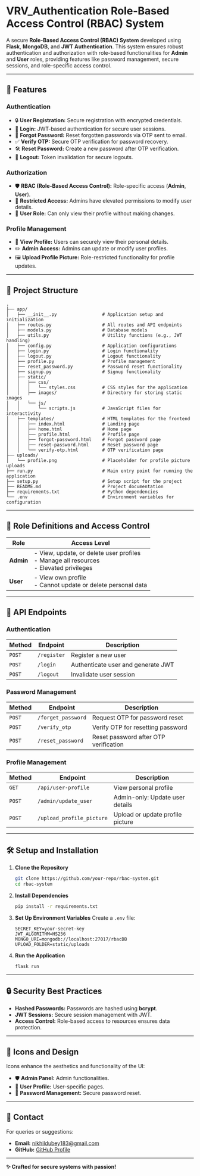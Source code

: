 # **VRV_Authentication Role-Based Access Control (RBAC) System**

A secure **Role-Based Access Control (RBAC) System** developed using **Flask**, **MongoDB**, and **JWT Authentication**. This system ensures robust authentication and authorization with role-based functionalities for **Admin** and **User** roles, providing features like password management, secure sessions, and role-specific access control.

---

## **🚀 Features**

### **Authentication**
- 🔒 **User Registration:** Secure registration with encrypted credentials.
- 🔑 **Login:** JWT-based authentication for secure user sessions.
- 🔄 **Forgot Password:** Reset forgotten passwords via OTP sent to email.
- ✅ **Verify OTP:** Secure OTP verification for password recovery.
- 🛠️ **Reset Password:** Create a new password after OTP verification.
- 🚪 **Logout:** Token invalidation for secure logouts.

### **Authorization**
- 🛡️ **RBAC (Role-Based Access Control):** Role-specific access (**Admin**, **User**).
- 🔐 **Restricted Access:** Admins have elevated permissions to modify user details.
- 👤 **User Role:** Can only view their profile without making changes.

### **Profile Management**
- 📄 **View Profile:** Users can securely view their personal details.
- ✏️ **Admin Access:** Admins can update or modify user profiles.
- 🖼️ **Upload Profile Picture:** Role-restricted functionality for profile updates.

---

## **📂 Project Structure**

```plaintext
.
├── app/
│   ├── __init__.py                 # Application setup and initialization
│   ├── routes.py                   # All routes and API endpoints
│   ├── models.py                   # Database models
│   ├── utils.py                    # Utility functions (e.g., JWT handling)
│   ├── config.py                   # Application configurations
│   ├── login.py                    # Login functionality
│   ├── logout.py                   # Logout functionality
│   ├── profile.py                  # Profile management
│   ├── reset_password.py           # Password reset functionality
│   ├── signup.py                   # Signup functionality
│   ├── static/
│   │   ├── css/
│   │   │   └── styles.css          # CSS styles for the application
│   │   ├── images/                 # Directory for storing static images
│   │   └── js/
│   │       └── scripts.js          # JavaScript files for interactivity
│   ├── templates/                  # HTML templates for the frontend
│   │   ├── index.html              # Landing page
│   │   ├── home.html               # Home page
│   │   ├── profile.html            # Profile page
│   │   ├── forgot-password.html    # Forgot password page
│   │   ├── reset-password.html     # Reset password page
│   │   └── verify-otp.html         # OTP verification page
├── uploads/
│   └── profile.png                 # Placeholder for profile picture uploads
├── run.py                          # Main entry point for running the application
├── setup.py                        # Setup script for the project
├── README.md                       # Project documentation
├── requirements.txt                # Python dependencies
└── .env                            # Environment variables for configuration
```

---

## **🔑 Role Definitions and Access Control**

| **Role**   | **Access Level**                                                                             |
|------------|----------------------------------------------------------------------------------------------|
| **Admin**  | - View, update, or delete user profiles<br>- Manage all resources<br>- Elevated privileges   |
| **User**   | - View own profile<br>- Cannot update or delete personal data                                |

---

## **🔗 API Endpoints**

### **Authentication**
| **Method** | **Endpoint**          | **Description**                       |
|------------|-----------------------|---------------------------------------|
| `POST`     | `/register`           | Register a new user                   |
| `POST`     | `/login`              | Authenticate user and generate JWT    |
| `POST`     | `/logout`             | Invalidate user session               |

### **Password Management**
| **Method** | **Endpoint**           | **Description**                       |
|------------|------------------------|---------------------------------------|
| `POST`     | `/forget_password`     | Request OTP for password reset        |
| `POST`     | `/verify_otp`          | Verify OTP for resetting password     |
| `POST`     | `/reset_password`      | Reset password after OTP verification |

### **Profile Management**
| **Method** | **Endpoint**           | **Description**                       |
|------------|------------------------|---------------------------------------|
| `GET`      | `/api/user-profile`    | View personal profile                 |
| `POST`     | `/admin/update_user`   | Admin-only: Update user details       |
| `POST`     | `/upload_profile_picture` | Upload or update profile picture      |

---

## **🛠️ Setup and Installation**

1. **Clone the Repository**
   ```bash
   git clone https://github.com/your-repo/rbac-system.git
   cd rbac-system
   ```

2. **Install Dependencies**
   ```bash
   pip install -r requirements.txt
   ```

3. **Set Up Environment Variables**
   Create a `.env` file:
   ```plaintext
   SECRET_KEY=your-secret-key
   JWT_ALGORITHM=HS256
   MONGO_URI=mongodb://localhost:27017/rbacDB
   UPLOAD_FOLDER=static/uploads
   ```

4. **Run the Application**
   ```bash
   flask run
   ```

---

## **🔒 Security Best Practices**
- **Hashed Passwords:** Passwords are hashed using **bcrypt**.
- **JWT Sessions:** Secure session management with JWT.
- **Access Control:** Role-based access to resources ensures data protection.

---

## **🎨 Icons and Design**
Icons enhance the aesthetics and functionality of the UI:
- 🛡️ **Admin Panel:** Admin functionalities.
- 👤 **User Profile:** User-specific pages.
- 🔐 **Password Management:** Secure password reset.

---

## **📧 Contact**

For queries or suggestions:
- **Email:** nikhildubey183@gmail.com
- **GitHub:** [GitHub Profile](https://github.com/NIKHIL-58)

---

**✨ Crafted for secure systems with passion!**
```

